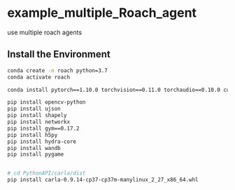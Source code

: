# example_multiple_Roach_agent
use multiple roach agents


## Install the Environment

``` bash
conda create -n roach python=3.7
conda activate roach

conda install pytorch==1.10.0 torchvision==0.11.0 torchaudio==0.10.0 cudatoolkit=11.3 -c pytorch -c conda-forge

pip install opencv-python
pip install ujson
pip install shapely
pip install networkx
pip install gym==0.17.2
pip install h5py
pip install hydra-core
pip install wandb
pip install pygame


# cd PythonAPI/carla/dist
pip install carla-0.9.14-cp37-cp37m-manylinux_2_27_x86_64.whl
```
